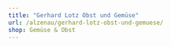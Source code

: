 ```yaml
---
title: "Gerhard Lotz Obst und Gemüse"
url: /alzenau/gerhard-lotz-obst-und-gemuese/
shop: Gemüse & Obst
---
```

